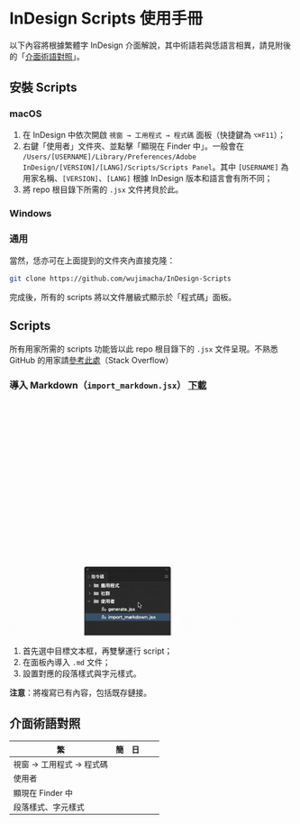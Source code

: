# InDesign Scripts 使用手冊

以下內容將根據繁體字 InDesign 介面解說，其中術語若與恁語言相異，請見附後的「[介面術語對照](#)」。

## 安裝 Scripts

### macOS

1. 在 InDesign 中依次開啟 `視窗 → 工用程式 → 程式碼` 面板（快捷鍵為 `⌥⌘F11`）；
2. 右鍵「使用者」文件夾、並點擊「顯現在 Finder 中」。一般會在 `/Users/[USERNAME]/Library/Preferences/Adobe InDesign/[VERSION]/[LANG]/Scripts/Scripts Panel`。其中 `[USERNAME]` 為用家名稱、`[VERSION]`、`[LANG]` 根據 InDesign 版本和語言會有所不同；
3. 將 repo 根目錄下所需的 `.jsx` 文件拷貝於此。

### Windows

### 通用 

當然，恁亦可在上面提到的文件夾內直接克隆：

```bash
git clone https://github.com/wujimacha/InDesign-Scripts
```

完成後，所有的 scripts 將以文件層級式顯示於「程式碼」面板。

## Scripts

所有用家所需的 scripts 功能皆以此 repo 根目錄下的 `.jsx` 文件呈現。不熟悉 GitHub 的用家請[參考此處](https://stackoverflow.com/questions/4604663/download-single-files-from-github)（Stack Overflow）

### 導入 Markdown（`import_markdown.jsx`） [下載](https://raw.githubusercontent.com/wujimacha/InDesign-Scripts/main/import_markdown.jsx)

<img src="https://raw.githubusercontent.com/wujimacha/InDesign-Scripts/main/screenshots/import_markdown.gif" width="420" />

1. 首先選中目標文本框，再雙擊運行 script；
2. 在面板內導入 `.md` 文件；
3. 設置對應的段落樣式與字元樣式。

**注意**：將複寫已有內容，包括既存鏈接。

## 介面術語對照

| 繁                        | 簡 | 日 |   |   |
|--------------------------|----|----|---|---|
| 視窗 → 工用程式 → 程式碼   |    |    |   |   |
| 使用者                   |    |    |   |   |
| 顯現在 Finder 中         |    |    |   |   |
| 段落樣式、字元樣式        |    |    |   |   |